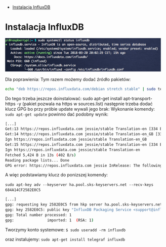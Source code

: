 - [Instalacja InfluxDB](#instalacja-influxdb)

# Instalacja InfluxDB

![InfluxDB](../info/screenshots/influxdb.png)

Dla poprawienia: Tym razem możemy dodać źródło pakietów:

```bash
echo "deb https://repos.influxdata.com/debian stretch stable" | sudo tee -a /etc/apt/sources.list.d/influxdb.list
```

Do tego trzeba jeszcze doinstalować: sudo apt-get install apt-transport-https -y (pakiet pozwala na https w sources.list)
następnie trzeba dodać klucz GPG bo przy próbie update wywali jego brak:
Wykonanie komendy: `sudo apt-get update` powinno dać podobny wynik:

```bash
[...]
Get:13 https://repos.influxdata.com jessie/stable Translation-en [334 B]
Get:14 https://repos.influxdata.com jessie/stable Translation-en_GB [337 B]
Ign https://repos.influxdata.com jessie/stable Translation-en_GB
Get:15 https://repos.influxdata.com jessie/stable Translation-en [334 B]
Ign https://repos.influxdata.com jessie/stable Translation-en
Fetched 5,424 B in 13s (402 B/s)
Reading package lists... Done
GPG error: https://repos.influxdata.com jessie InRelease: The following signatures couldn't be verified because the public key is not available: NO_PUBKEY 684A14CF2582E0C5
```

A więc podstawiamy klucz do ponizszej komendy:

`sudo apt-key adv --keyserver ha.pool.sks-keyservers.net --recv-keys 684A14CF2582E0C5`

```bash
[...]
gpg: requesting key 2582E0C5 from hkp server ha.pool.sks-keyservers.net
gpg: key 2582E0C5: public key "InfluxDB Packaging Service <support@influxdb.com>" imported
gpg: Total number processed: 1
gpg:               imported: 1  (RSA: 1)
```

Tworzymy konto systemowe:
`$ sudo useradd -rm influxdb`

oraz instalujemy:
`sudo apt-get install telegraf influxdb`